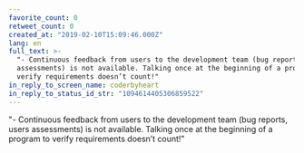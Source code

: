 ```yaml
---
favorite_count: 0
retweet_count: 0
created_at: "2019-02-10T15:09:46.000Z"
lang: en
full_text: >-
  "- Continuous feedback from users to the development team (bug reports, users
  assessments) is not available. Talking once at the beginning of a program to
  verify requirements doesn’t count!"
in_reply_to_screen_name: coderbyheart
in_reply_to_status_id_str: "1094614405306859522"
---
```


"- Continuous feedback from users to the development team (bug reports, users
assessments) is not available. Talking once at the beginning of a program to
verify requirements doesn’t count!"
